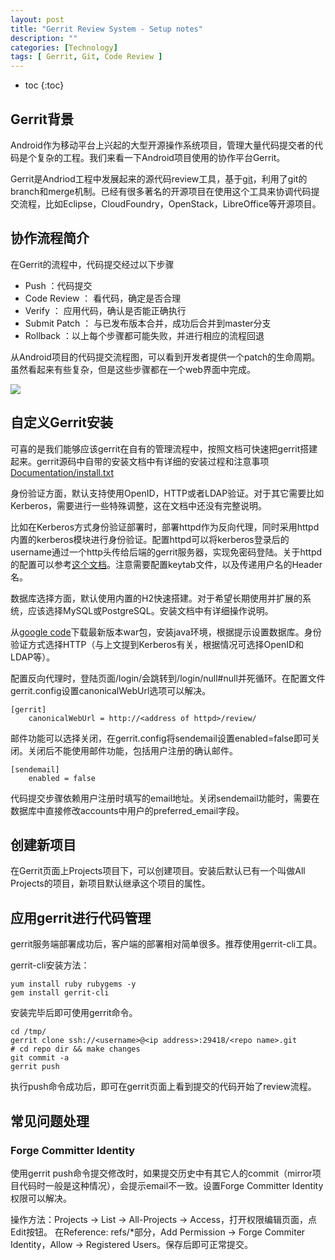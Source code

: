 ```yaml
---
layout: post
title: "Gerrit Review System - Setup notes"
description: ""
categories: [Technology]
tags: [ Gerrit, Git, Code Review ]
---
```


* toc
{:toc}

## Gerrit背景

Android作为移动平台上兴起的大型开源操作系统项目，管理大量代码提交者的代码是个复杂的工程。我们来看一下Android项目使用的协作平台Gerrit。

Gerrit是Andriod工程中发展起来的源代码review工具，基于[git](http://www.kernel.org/pub/software/scm/git/)，利用了git的branch和merge机制。已经有很多著名的开源项目在使用这个工具来协调代码提交流程，比如Eclipse，CloudFoundry，OpenStack，LibreOffice等开源项目。

## 协作流程简介
在Gerrit的流程中，代码提交经过以下步骤

*    Push ：代码提交
*    Code Review ： 看代码，确定是否合理
*    Verify ： 应用代码，确认是否能正确执行
*    Submit Patch ： 与已发布版本合并，成功后合并到master分支
*    Rollback ：以上每个步骤都可能失败，并进行相应的流程回退

从Android项目的代码提交流程图，可以看到开发者提供一个patch的生命周期。虽然看起来有些复杂，但是这些步骤都在一个web界面中完成。

<img src='http://source.android.com/images/workflow-0.png' />

## 自定义Gerrit安装

可喜的是我们能够应该gerrit在自有的管理流程中，按照文档可快速把gerrit搭建起来。gerrit源码中自带的安装文档中有详细的安装过程和注意事项[Documentation/install.txt](http://code.google.com/p/gerrit/source/browse/Documentation/install.txt)

身份验证方面，默认支持使用OpenID，HTTP或者LDAP验证。对于其它需要比如Kerberos，需要进行一些特殊调整，这在文档中还没有完整说明。

比如在Kerberos方式身份验证部署时，部署httpd作为反向代理，同时采用httpd内置的kerberos模块进行身份验证。配置httpd可以将kerberos登录后的username通过一个http头传给后端的gerrit服务器，实现免密码登陆。关于httpd的配置可以参考[这个文档](http://www.mailinglistarchive.com/html/repo-discuss@googlegroups.com/2012-01/msg00168.html)。注意需要配置keytab文件，以及传递用户名的Header名。


数据库选择方面，默认使用内置的H2快速搭建。对于希望长期使用并扩展的系统，应该选择MySQL或PostgreSQL。安装文档中有详细操作说明。


从[google code](http://code.google.com/p/gerrit/downloads/list)下载最新版本war包，安装java环境，根据提示设置数据库。身份验证方式选择HTTP（与上文提到Kerberos有关，根据情况可选择OpenID和LDAP等）。


配置反向代理时，登陆页面/login/会跳转到/login/null#null并死循环。在配置文件gerrit.config设置canonicalWebUrl选项可以解决。

    [gerrit]
    	canonicalWebUrl = http://<address of httpd>/review/

邮件功能可以选择关闭，在gerrit.config将sendemail设置enabled=false即可关闭。关闭后不能使用邮件功能，包括用户注册的确认邮件。

    [sendemail]
    	enabled = false

代码提交步骤依赖用户注册时填写的email地址。关闭sendemail功能时，需要在数据库中直接修改accounts中用户的preferred_email字段。

## 创建新项目

在Gerrit页面上Projects项目下，可以创建项目。安装后默认已有一个叫做All Projects的项目，新项目默认继承这个项目的属性。

## 应用gerrit进行代码管理

gerrit服务端部署成功后，客户端的部署相对简单很多。推荐使用gerrit-cli工具。

gerrit-cli安装方法：

    yum install ruby rubygems -y
    gem install gerrit-cli

安装完毕后即可使用gerrit命令。

    cd /tmp/
    gerrit clone ssh://<username>@<ip address>:29418/<repo name>.git
    # cd repo dir && make changes
    git commit -a
    gerrit push

执行push命令成功后，即可在gerrit页面上看到提交的代码开始了review流程。

## 常见问题处理

### Forge Committer Identity

使用gerrit push命令提交修改时，如果提交历史中有其它人的commit（mirror项目代码时一般是这种情况），会提示email不一致。设置Forge Committer Identity权限可以解决。

操作方法：Projects -> List -> All-Projects -> Access，打开权限编辑页面，点Edit按钮。
在Reference: refs/*部分，Add Permission -> Forge Commiter Identity，Allow -> Registered Users。保存后即可正常提交。

